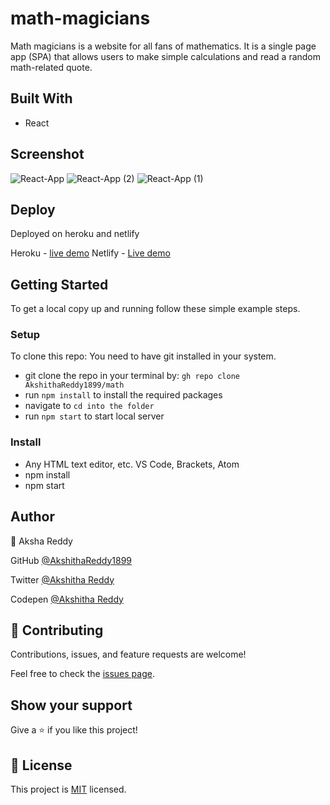 # math-magicians

Math magicians is a website for all fans of mathematics. It is a single page app (SPA) that allows users to make simple calculations and read a random math-related quote.

## Built With

- React

## Screenshot

![React-App](https://user-images.githubusercontent.com/70577783/154230457-6eca458c-0ea9-4748-917a-f00f6d186d39.png)
![React-App (2)](https://user-images.githubusercontent.com/70577783/154230445-d00c9fcc-6f67-431b-a0e7-dc292df4b034.png)
![React-App (1)](https://user-images.githubusercontent.com/70577783/154230454-2c962b7e-f60a-4a7c-852d-40149f7a39c7.png)

## Deploy

Deployed on heroku and netlify

Heroku - [live demo](https://math--magician.herokuapp.com/)
Netlify - [Live demo](https://gracious-mcclintock-366a66.netlify.app/)

## Getting Started

To get a local copy up and running follow these simple example steps.

### Setup
To clone this repo: You need to have git installed in your system.

- git clone the repo in your terminal by: `gh repo clone AkshithaReddy1899/math`
- run `npm install` to install the required packages
- navigate to 
`cd into the folder`
- run `npm start` to start local server

### Install

- Any HTML text editor, etc. VS Code, Brackets, Atom
- npm install
- npm start

## Author

👤 Aksha Reddy

GitHub [@AkshithaReddy1899](https://github.com)

Twitter [@Akshitha Reddy](https://twitter.com)

Codepen [@Akshitha Reddy](https://codepen.io/Akshitha_Reddy)


## 🤝 Contributing

Contributions, issues, and feature requests are welcome!

Feel free to check the [issues page]().

## Show your support

Give a ⭐️ if you like this project!

## 📝 License

This project is [MIT](./MIT.md) licensed.
